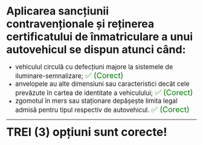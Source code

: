 # Aplicarea sancțiunii contravenționale și reținerea certificatului de înmatriculare a unui autovehicul se dispun atunci când:

- <span style="font-size: larger;">vehiculul circulă cu defecțiuni majore la sistemele de iluminare-semnalizare; <span style="color: green; font-size: larger;">✅ (Corect)</span></span>
- <span style="font-size: larger;">anvelopele au alte dimensiuni sau caracteristici decât cele prevăzute în cartea de identitate a vehiculului; <span style="color: green; font-size: larger;">✅ (Corect)</span></span>
- <span style="font-size: larger;">zgomotul în mers sau staționare depășește limita legal admisă pentru tipul respectiv de autovehicul. <span style="color: green; font-size: larger;">✅ (Corect)</span></span>

---

<span style="font-size: 30px; font-weight: bold;">**TREI (3) opțiuni sunt corecte!**</span>